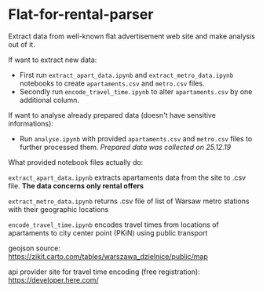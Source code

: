 # Flat-for-rental-parser

Extract data from well-known flat advertisement web site and make analysis out of it.


If want to extract new data:

- First run `extract_apart_data.ipynb` and `extract_metro_data.ipynb` notebooks to create `apartaments.csv` and `metro.csv` files.
- Secondly run `encode_travel_time.ipynb` to alter `apartaments.csv` by one additional column.

If want to analyse already prepared data (doesn't have sensitive informations):

- Run `analyse.ipynb` with provided `apartaments.csv` and `metro.csv` files to further processed them. *Prepared data was collected on 25.12.19*


What provided notebook files actually do:

`extract_apart_data.ipynb` extracts apartaments data from the site to .csv file. **The data concerns only rental offers**

`extract_metro_data.ipynb` returns .csv file of list of Warsaw metro stations with their geographic locations

`encode_travel_time.ipynb` encodes travel times from locations of apartaments to city center point (PKiN) using public transport

geojson source:
https://zikit.carto.com/tables/warszawa_dzielnice/public/map

api provider site for travel time encoding (free registration):
https://developer.here.com/
